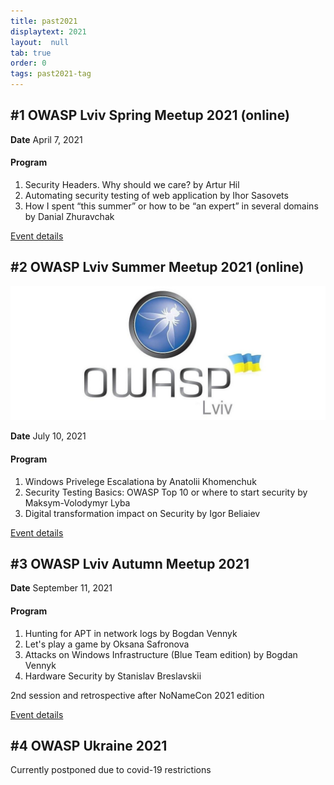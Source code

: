 ```yaml
---
title: past2021
displaytext: 2021
layout:  null
tab: true
order: 0
tags: past2021-tag
---
```


## #1 OWASP Lviv Spring Meetup 2021 (online)

**Date** April 7, 2021

#### Program
1. Security Headers. Why should we care? by Artur Hil
2. Automating security testing of web application by Ihor Sasovets
3. How I spent “this summer” or how to be “an expert” in several domains by Danial Zhuravchak

[Event details](https://www.meetup.com/owasp-lviv-meetup-group/events/277285117/)


## #2 OWASP Lviv Summer Meetup 2021 (online)

![OWASP Lviv](assets/images/owasplviv.jpg "OWASP Lviv")

**Date** July 10, 2021

#### Program
1. Windows Privelege Escalationa by Anatolii Khomenchuk
2. Security Testing Basics: OWASP Top 10 or where to start security by Maksym-Volodymyr Lyba
3. Digital transformation impact on Security by Igor Beliaiev

[Event details](https://www.t.me/owaspua/) 


## #3 OWASP Lviv Autumn Meetup 2021

**Date** September 11, 2021

#### Program
1. Hunting for APT in network logs by Bogdan Vennyk
2. Let's play a game by Oksana Safronova
3. Attacks on Windows Infrastructure (Blue Team edition) by Bogdan Vennyk
4. Hardware Security by Stanislav Breslavskii

2nd session and retrospective after NoNameCon 2021 edition

[Event details](https://discord.gg/cwtpjyf)

## #4 OWASP Ukraine 2021
Currently postponed due to covid-19 restrictions
